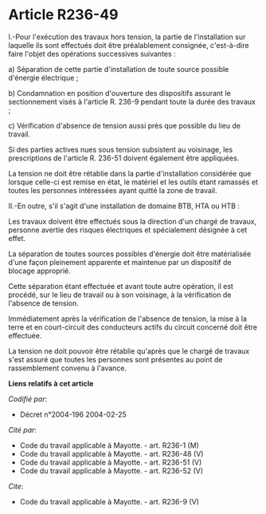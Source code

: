 # Article R236-49

I.-Pour l'exécution des travaux hors tension, la partie de l'installation sur laquelle ils sont effectués doit être
préalablement consignée, c'est-à-dire faire l'objet des opérations successives suivantes : 

a) Séparation de cette partie d'installation de toute source possible d'énergie électrique ; 

b) Condamnation en position d'ouverture des dispositifs assurant le sectionnement visés à l'article R. 236-9 pendant toute la
durée des travaux ; 

c) Vérification d'absence de tension aussi près que possible du lieu de travail. 

Si des parties actives nues sous tension subsistent au voisinage, les prescriptions de l'article R. 236-51 doivent également
être appliquées. 

La tension ne doit être rétablie dans la partie d'installation considérée que lorsque celle-ci est remise en état, le
matériel et les outils étant ramassés et toutes les personnes intéressées ayant quitté la zone de travail. 

II.-En outre, s'il s'agit d'une installation de domaine BTB, HTA ou HTB : 

Les travaux doivent être effectués sous la direction d'un chargé de travaux, personne avertie des risques électriques et
spécialement désignée à cet effet. 

La séparation de toutes sources possibles d'énergie doit être matérialisée d'une façon pleinement apparente et maintenue par
un dispositif de blocage approprié. 

Cette séparation étant effectuée et avant toute autre opération, il est procédé, sur le lieu de travail ou à son voisinage, à
la vérification de l'absence de tension. 

Immédiatement après la vérification de l'absence de tension, la mise à la terre et en court-circuit des conducteurs actifs du
circuit concerné doit être effectuée. 

La tension ne doit pouvoir être rétablie qu'après que le chargé de travaux s'est assuré que toutes les personnes sont
présentes au point de rassemblement convenu à l'avance.

**Liens relatifs à cet article**

_Codifié par_:

  - Décret n°2004-196 2004-02-25

_Cité par_:

  - Code du travail applicable à Mayotte. - art. R236-1 (M)
  - Code du travail applicable à Mayotte. - art. R236-48 (V)
  - Code du travail applicable à Mayotte. - art. R236-51 (V)
  - Code du travail applicable à Mayotte. - art. R236-52 (V)

_Cite_:

  - Code du travail applicable à Mayotte. - art. R236-9 (V)
